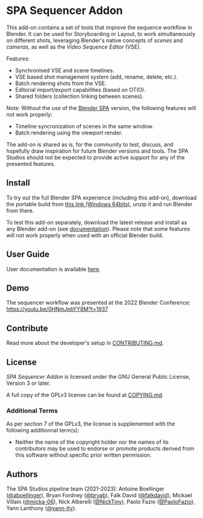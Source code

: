 # SPA Sequencer Addon

This add-on contains a set of tools that improve the sequence workflow in Blender.
It can be used for Storyboarding or Layout, to work simultaneously on different shots,
leveraging Blender's native concepts of _scenes_ and _cameras_, as well as the _Video Sequence Editor_ (VSE).

Features:
- Synchronised VSE and scene timelines.
- VSE based shot management system (add, rename, delete, etc.).
- Batch rendering shots from the VSE.
- Editorial import/export capabilities (based on OTIO).
- Shared folders (collection linking between scenes).

Note: Without the use of the [Blender SPA](https://github.com/The-SPA-Studios/blender) version, the following features will not work properly:
 - Timeline syncronization of scenes in the same window.
 - Batch rendering using the viewport render.

The add-on is shared as is, for the community to test, discuss, and hopefully draw inspiration for future Blender versions and tools.
The SPA Studios should not be expected to provide active support for any of the presented features.

## Install

To try out the full Blender SPA experience (including this add-on), download the portable build from [this link (Windows 64bits)](https://thespastudios.com/public-links/blender_spa-2.4.1-bundle-windows64.zip), unzip it and run Blender from there.

To test this add-on separately, download the latest release and install as any Blender add-on (see [documentation](https://docs.blender.org/manual/en/latest/editors/preferences/addons.html#installing-add-ons)).
Please note that some features will not work properly when used with an official Blender build.

## User Guide

User documentation is available [here](https://the-spa-studios.github.io/blender-spa-userdoc/).

## Demo

The sequencer workflow was presented at the 2022 Blender Conference:
https://youtu.be/0HNmJebYY8M?t=1937

## Contribute

Read more about the developer's setup in [CONTRIBUTING.md](./CONTRIBUTING.md).

## License

_SPA Sequencer Addon_ is licensed under the GNU General Public License, Version 3 or later.

A full copy of the GPLv3 license can be found at [COPYING.md](./COPYING.md).

### Additional Terms

As per section 7 of the GPLv3, the license is supplemented with the following additionnal term(s):

- Neither the name of the copyright holder nor the names of its contributors may be used to endorse or promote products derived from this software without specific prior written permission.

## Authors

The SPA Studios pipeline team (2021-2023):
Antoine Boellinger ([@aboellinger](https://github.com/aboellinger)), Bryan Fordney ([@bryab](https://github.com/bryab)), Falk David ([@falkdavid](https://github.com/falkdavid)), Mickael Villain ([@micka-06](https://github.com/micka-06)), Nick Alberelli ([@NickTiny](https://github.com/NickTiny)), Paolo Fazio ([@PaoloFazio](https://github.com/PaoloFazio)), Yann Lanthony ([@yann-lty](https://github.com/yann-lty)).
